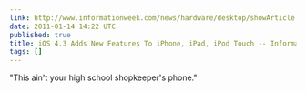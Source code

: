 ```yaml
---
link: http://www.informationweek.com/news/hardware/desktop/showArticle.jhtml?articleID=229000609&cid=RSSfeed_IWK_All
date: 2011-01-14 14:22 UTC
published: true
title: iOS 4.3 Adds New Features To iPhone, iPad, iPod Touch -- InformationWeek
tags: []
---
```


"This ain't your high school shopkeeper's phone."
